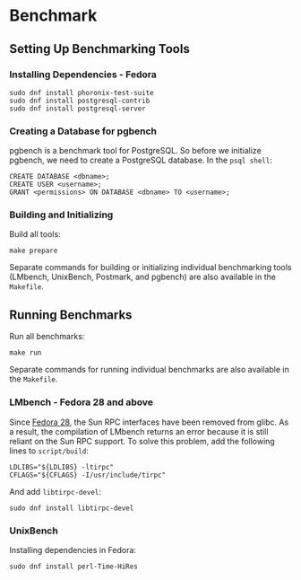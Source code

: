 # Benchmark

## Setting Up Benchmarking Tools

### Installing Dependencies - Fedora 

    sudo dnf install phoronix-test-suite
    sudo dnf install postgresql-contrib
    sudo dnf install postgresql-server

### Creating a Database for pgbench
pgbench is a benchmark tool for PostgreSQL. So before we initialize pgbench, we need to create a PostgreSQL database. In the `psql shell`:

    CREATE DATABASE <dbname>;
    CREATE USER <username>; 
    GRANT <permissions> ON DATABASE <dbname> TO <username>;

### Building and Initializing
Build all tools: 

    make prepare
Separate commands for building or initializing individual benchmarking tools (LMbench, UnixBench, Postmark, and pgbench) are also available in the `Makefile`.

## Running Benchmarks
Run all benchmarks:

    make run
Separate commands for running individual benchmarks are also available in the `Makefile`.

### LMbench - Fedora 28 and above
Since [Fedora 28](https://fedoraproject.org/wiki/Releases/28/ChangeSet#Removal_of_Sun_RPC_Interfaces_From_glibc), the Sun RPC interfaces have been removed from glibc. As a result, the compilation of LMbench returns an error because it is still reliant on the Sun RPC support. To solve this problem, add the following lines to `script/build`:

    LDLIBS="${LDLIBS} -ltirpc"
    CFLAGS="${CFLAGS} -I/usr/include/tirpc"
And add `libtirpc-devel`:

    sudo dnf install libtirpc-devel

### UnixBench
Installing dependencies in Fedora:

    sudo dnf install perl-Time-HiRes
